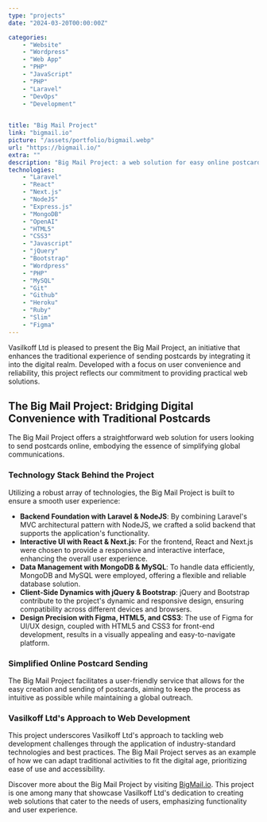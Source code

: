 ```yaml
---
type: "projects"
date: "2024-03-20T00:00:00Z"

categories: 
    - "Website"
    - "Wordpress"
    - "Web App"
    - "PHP"
    - "JavaScript"
    - "PHP"
    - "Laravel"
    - "DevOps"
    - "Development"
    

title: "Big Mail Project"
link: "bigmail.io"
picture: "/assets/portfolio/bigmail.webp"
url: "https://bigmail.io/"
extra: ""
description: "Big Mail Project: a web solution for easy online postcard sending. Streamlined service, global reach. Send postcards hassle-free, anytime, anywhere."
technologies: 
    - "Laravel"
    - "React"
    - "Next.js"
    - "NodeJS"
    - "Express.js"
    - "MongoDB"
    - "OpenAI"
    - "HTML5"
    - "CSS3"
    - "Javascript"
    - "jQuery"
    - "Bootstrap"
    - "Wordpress"
    - "PHP"
    - "MySQL"
    - "Git"
    - "Github"
    - "Heroku"
    - "Ruby"
    - "Slim"
    - "Figma"
---
```

Vasilkoff Ltd is pleased to present the Big Mail Project, an initiative that enhances the traditional experience of sending postcards by integrating it into the digital realm. Developed with a focus on user convenience and reliability, this project reflects our commitment to providing practical web solutions.

## The Big Mail Project: Bridging Digital Convenience with Traditional Postcards
The Big Mail Project offers a straightforward web solution for users looking to send postcards online, embodying the essence of simplifying global communications.

### Technology Stack Behind the Project
Utilizing a robust array of technologies, the Big Mail Project is built to ensure a smooth user experience:

- **Backend Foundation with Laravel & NodeJS**: By combining Laravel's MVC architectural pattern with NodeJS, we crafted a solid backend that supports the application's functionality.
- **Interactive UI with React & Next.js**: For the frontend, React and Next.js were chosen to provide a responsive and interactive interface, enhancing the overall user experience.
- **Data Management with MongoDB & MySQL**: To handle data efficiently, MongoDB and MySQL were employed, offering a flexible and reliable database solution.
- **Client-Side Dynamics with jQuery & Bootstrap**: jQuery and Bootstrap contribute to the project's dynamic and responsive design, ensuring compatibility across different devices and browsers.
- **Design Precision with Figma, HTML5, and CSS3**: The use of Figma for UI/UX design, coupled with HTML5 and CSS3 for front-end development, results in a visually appealing and easy-to-navigate platform.

### Simplified Online Postcard Sending
The Big Mail Project facilitates a user-friendly service that allows for the easy creation and sending of postcards, aiming to keep the process as intuitive as possible while maintaining a global outreach.

### Vasilkoff Ltd's Approach to Web Development
This project underscores Vasilkoff Ltd's approach to tackling web development challenges through the application of industry-standard technologies and best practices. The Big Mail Project serves as an example of how we can adapt traditional activities to fit the digital age, prioritizing ease of use and accessibility.

Discover more about the Big Mail Project by visiting [BigMail.io](https://bigmail.io/). This project is one among many that showcase Vasilkoff Ltd's dedication to creating web solutions that cater to the needs of users, emphasizing functionality and user experience.